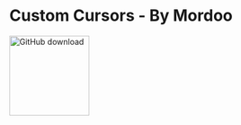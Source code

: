 # Custom Cursors - By Mordoo

<a href="https://raw.githubusercontent.com/MordooDs/CustomCursors/main/Im%C3%A1genes/Descarga%20en%20github.png"><img src="https://github.com/t1m0thyj/WinDynamicDesktop/blob/master/images/download_github.png?raw=true" alt="GitHub download" width="142"></a>
